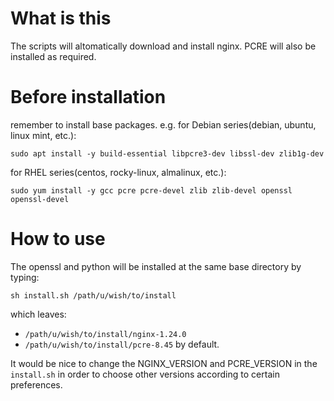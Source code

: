 # What is this
The scripts will altomatically download and install nginx.
PCRE will also be installed as required.

# Before installation
remember to install base packages.
e.g. for Debian series(debian, ubuntu, linux mint, etc.):
```
sudo apt install -y build-essential libpcre3-dev libssl-dev zlib1g-dev
```
for RHEL series(centos, rocky-linux, almalinux, etc.):
```
sudo yum install -y gcc pcre pcre-devel zlib zlib-devel openssl openssl-devel
```

# How to use
The openssl and python will be installed at the same base directory by typing:
```
sh install.sh /path/u/wish/to/install
```
which leaves:

- ```/path/u/wish/to/install/nginx-1.24.0``` 
- ```/path/u/wish/to/install/pcre-8.45``` 
by default.

It would be nice to change the NGINX_VERSION and PCRE_VERSION in the ```install.sh``` in order to choose other versions according to certain preferences.
